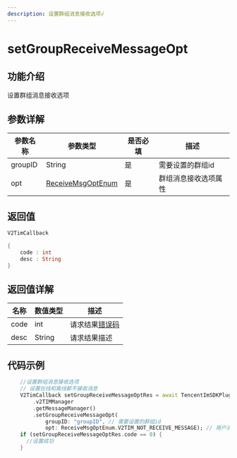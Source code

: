 ```yaml
---
description: 设置群组消息接收选项√
---
```


# setGroupReceiveMessageOpt

## 功能介绍

设置群组消息接收选项

## 参数详解

| 参数名称    | 参数类型                                               | 是否必填 | 描述         |
| ------- | -------------------------------------------------- | ---- | ---------- |
| groupID | String                                             | 是    | 需要设置的群组id  |
| opt     | [ReceiveMsgOptEnum](../enums/receivemsgoptenum.md) | 是    | 群组消息接收选项属性 |

## 返回值

```dart
V2TimCallback

{
    code : int
    desc : String
}
```

## 返回值详解

| 名称   | 数值类型   | 描述                                                             |
| ---- | ------ | -------------------------------------------------------------- |
| code | int    | 请求结果[错误码](https://cloud.tencent.com/document/product/269/1671) |
| desc | String | 请求结果描述                                                         |

## 代码示例  &#x20;

```dart
    //设置群组消息接收选项
    // 设置在线和离线都不接收消息
    V2TimCallback setGroupReceiveMessageOptRes = await TencentImSDKPlugin
        .v2TIMManager
        .getMessageManager()
        .setGroupReceiveMessageOpt(
            groupID: "groupID", // 需要设置的群组id
            opt: ReceiveMsgOptEnum.V2TIM_NOT_RECEIVE_MESSAGE); // 用户消息接收选项属性
    if (setGroupReceiveMessageOptRes.code == 0) {
      //设置成功
    }
```
